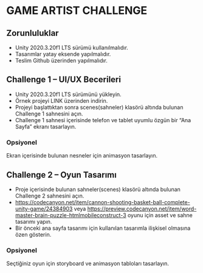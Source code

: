 # GAME ARTIST CHALLENGE

## Zorunluluklar

-	Unity 2020.3.20f1 LTS sürümü kullanılmalıdır.
-	Tasarımlar yatay eksende yapılmalıdır.
-	Teslim Github üzerinden yapılmalıdır.

## Challenge 1 – UI/UX Becerileri

-	Unity 2020.3.20f1 LTS sürümünü yükleyin.
-	Örnek projeyi LINK üzerinden indirin.
-	Projeyi başlattıktan sonra scenes(sahneler) klasörü altında bulunan Challenge 1 sahnesini açın.
-	Challenge 1 sahnesi içerisinde telefon ve tablet uyumlu özgün bir “Ana Sayfa” ekranı tasarlayın.

### Opsiyonel
Ekran içerisinde bulunan nesneler için animasyon tasarlayın.

## Challenge 2 – Oyun Tasarımı

-	Proje içerisinde bulunan sahneler(scenes) klasörü altında bulunan Challenge 2 sahnesini açın.
-	https://codecanyon.net/item/cannon-shooting-basket-ball-complete-unity-game/24384903 
veya 
https://preview.codecanyon.net/item/word-master-brain-puzzle-htmlmobileconstruct-3
oyunu için asset ve sahne tasarımı yapın.
-	Bir önceki ana sayfa tasarımı için kullanılan tasarımla ilişkisel olmasına özen gösterin.

### Opsiyonel
Seçtiğiniz oyun için storyboard ve animasyon tabloları tasarlayın.

